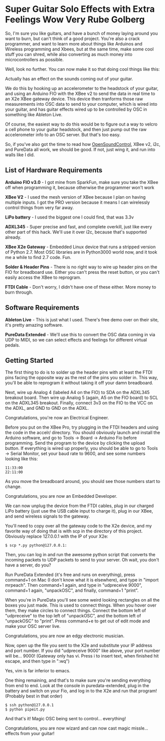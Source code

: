 Super Guitar Solo Effects with Extra Feelings Wow Very Rube Golberg
=====================================================================

So, I'm sure you like guitars, and have a bunch of money laying around you want to burn, but can't think of a good project. You're also a crack programmer,
and want to learn more about things like Arduinos and Wireless programming and Xbees, but at the same time, make some cool stuff you can shred, while also 
converting as much money into microcontrollers as possible.

Well, look no further. You can now make it so that doing cool things like this:

Actually has an effect on the sounds coming out of your guitar.

We do this by hooking up an accelerometer to the headstock of your guitar, and using an Arduino FIO with the XBee v2 to send the data in real time to an X2e
XBee gateway device. This device then tranforms those raw measurements into OSC data to send to your computer, which is wired into your guitar, and has guitar
effects wired up to be controlled by OSC in something like Ableton Live.

Of course, the easiest way to do this would be to figure out a way to velcro a cell phone to your guitar headstock, and then just pump out the raw accelerometer
info to an OSC server. But that's too easy.

So, if you've also got the time to read how [OpenSoundControl](http://opensoundcontrol.org/), XBee v2, i2c, and PureData all work, we should be good. If not,
just wing it, and run into walls like I did.

List of Hardware Requirements
------------------------------

**Arduino FIO v3.0** - I got mine from SparkFun, make sure you take the XBee off when programming it, because otherwise the programmer won't work

**XBee V2** - I used the mesh version of XBee because I plan on having multiple inputs. I got the PRO version because it means I can wirelessly control things from very far away.

**LiPo battery** - I used the biggest one I could find, that was 3.3v 

**ADXL345** - Super precise and fast, and complete overkill, just like every other part of this hack. We'll use it over i2c, because that's supported already. 

**XBee X2e Gateway** - Embedded Linux device that runs a stripped version of Python 2.7. Most OSC libraries are in Python3000 world now, and it took me a while to find 2.7 code. Fun.

**Solder & Header Pins** - There is no right way to wire up header pins on the FIO for breadboard use. Either you can't press the reset button, or you can't easily access the XBee to reprogram.

**FTDI Cable** - Don't worry, I didn't have one of these either. More money to burn through. 

Software Requirements
----------------------

**Ableton Live** - This is just what I used. There's free demo over on their site, it's pretty amazing software.

**PureData Extended** - We'll use this to convert the OSC data coming in via UDP to MIDI, so we can select effects and feelings for different virtual pedals.

Getting Started
----------------

The first thing to do is to solder up the header pins with at least the FTDI pins facing the opposite way as the rest of the pins you solder in. This way, you'll be able to reprogram
it without taking it off your damn breadboard.

Next, wire up Analog 4 (labeled A4 on the FIO) to SDA on the ADXL345 breakout board. Then wire up Analog 5 (again, A5 on the FIO board) to SCL on the ADXL345 breakout. Finally, connect
3v3 on the FIO to the VCC on the ADXL, and GND to GND on the ADXL. 

Congratulations, you're now an Electrical Engineer. 

Before you put on the XBee Pro, try plugging in the FTDI headers and using the code in the accelr/ directory. You should obviously launch and install the Arduino software, and go to 
Tools -> Board -> Arduino Fio before programming. Send the program to the device by clicking the upload button. If everything is wired up properly, you should be able to go to Tools ->
Serial Monitor, set your baud rate to 9600, and see some numbers looking like this:

    11:33:00
    22:11:00

As you move the breadboard around, you should see those numbers start to change.

Congratulations, you are now an Embedded Developer.

We can now unplug the device from the FTDI cables, plug in our charged LiPo battery (just use the USB cable input to charge it), plug in our XBee, and send wireless signals to the gateway.

You'll need to copy over all the gateway code to the X2e device, and my favorite way of doing that is with scp in the directory of this project. Obviously replace 127.0.0.1 with the IP of 
your X2e:

    $ scp *.py python@127.0.0.1:

Then, you can log in and run the awesome python script that converts the incoming packets to UDP packets to send to your server. Oh wait, you don't have a server, do you?

Run PureData Extended (it's free and runs on everything), press command+1 on Mac (I don't know what it is elsewhere), and type in "import mrpeach". Then command+1 again,
and type in "udpreceive 9000", command+1 again, "unpackOSC", and finally, command+1 "print".

When you're in PureData you'll see some weird looking rectangles on all the boxes you just made. This is used to connect things. When you hover over them, they make circles to connect things.
Connect the bottom left of "udpreceive" to the top left of "unpackOSC", and the bottom left of "unpackOSC" to "print". Press command+e to get out of edit mode and make your OSC server live.

Congratulations, you are now an edgy electronic musician.

Now, open up the file you sent to the X2e and substitute your IP address and port number. If you did "udpreceive 9000" like above, your port number will be... 9000! (Gateway only has vi.
Press i to insert text, when finished hit escape, and then type in ":wq<enter>")

Yes, vim is far inferior to emacs.

One thing remaining, and that's to make sure you're sending everything from end to end. Look at the console in puredata-extended, plug in the battery and switch on your Fio, and log in to
the X2e and run that program! (Probably best in that order)

    $ ssh python@127.0.0.1
    $ python pipeit.py

And that's it! Magic OSC being sent to control... everything!

Congratulations, you are now wizard and can now cast magic missle... effects from your guitar!








